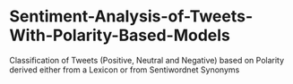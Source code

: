 # Sentiment-Analysis-of-Tweets-With-Polarity-Based-Models
Classification of Tweets (Positive, Neutral and Negative) based on Polarity derived either from a Lexicon or from Sentiwordnet Synonyms
